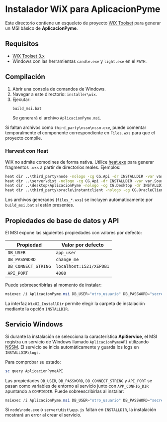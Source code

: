 # Instalador WiX para AplicacionPyme

Este directorio contiene un esqueleto de proyecto [WiX Toolset](https://wixtoolset.org/) para generar un MSI básico de **AplicacionPyme**.

## Requisitos
- [WiX Toolset 3.x](https://wixtoolset.org/releases/)
- Windows con las herramientas `candle.exe` y `light.exe` en el `PATH`.

## Compilación
1. Abrir una consola de comandos de Windows.
2. Navegar a este directorio: `installer\wix`.
3. Ejecutar:
   ```bat
   build_msi.bat
   ```
   Se generará el archivo `AplicacionPyme.msi`.

Si faltan archivos como `third_party\nssm\nssm.exe`, puede comentar temporalmente el componente correspondiente en `Files.wxs` para que el proyecto compile.

### Harvest con Heat
WiX no admite comodines de forma nativa. Utilice [heat.exe](https://wixtoolset.org/documentation/manual/v3/overview/heat.html) para generar fragmentos `.wxs` a partir de directorios reales. Ejemplos:

```bat
heat dir ..\third_party\node -nologo -cg CG.Api -dr INSTALLDIR -var var.SourceDir -out files_node.wxs
heat dir ..\server\dist -nologo -cg CG.Api -dr INSTALLDIR -var var.SourceDir -out files_server_dist.wxs
heat dir ..\desktop\AplicacionPyme -nologo -cg CG.Desktop -dr INSTALLDIR -var var.SourceDir -out files_desktop.wxs
heat dir ..\third_party\oracle\instantclient -nologo -cg CG.OracleClient -dr INSTALLDIR -var var.SourceDir -out files_oracle.wxs
```

Los archivos generados (`files_*.wxs`) se incluyen automáticamente por `build_msi.bat` si están presentes.

## Propiedades de base de datos y API
El MSI expone las siguientes propiedades con valores por defecto:

| Propiedad | Valor por defecto |
|-----------|------------------|
| `DB_USER` | `app_user` |
| `DB_PASSWORD` | `change_me` |
| `DB_CONNECT_STRING` | `localhost:1521/XEPDB1` |
| `API_PORT` | `4000` |

Puede sobreescribirlas al momento de instalar:

```powershell
msiexec /i AplicacionPyme.msi DB_USER="otro_usuario" DB_PASSWORD="secreto" API_PORT=8080
```

La interfaz `WixUI_InstallDir` permite elegir la carpeta de instalación mediante la opción `INSTALLDIR`.

## Servicio Windows

Si durante la instalación se selecciona la característica **ApiService**, el MSI registra un servicio de Windows llamado `AplicacionPymeAPI` utilizando [NSSM](https://nssm.cc/). El servicio se inicia automáticamente y guarda los logs en `INSTALLDIR\logs`.

Para comprobar su estado:

```powershell
sc query AplicacionPymeAPI
```

Las propiedades `DB_USER`, `DB_PASSWORD`, `DB_CONNECT_STRING` y `API_PORT` se pasan como variables de entorno al servicio junto con `APP_CONFIG_DIR` apuntando a `CONFIGDIR`. Puede sobreescribirlas al instalar:

```powershell
msiexec /i AplicacionPyme.msi DB_USER="otro_usuario" DB_PASSWORD="secreto" DB_CONNECT_STRING="servidor:1521/XEPDB1" API_PORT=8080
```

Si `node\node.exe` o `server\dist\app.js` faltan en `INSTALLDIR`, la instalación mostrará un error al crear el servicio.
